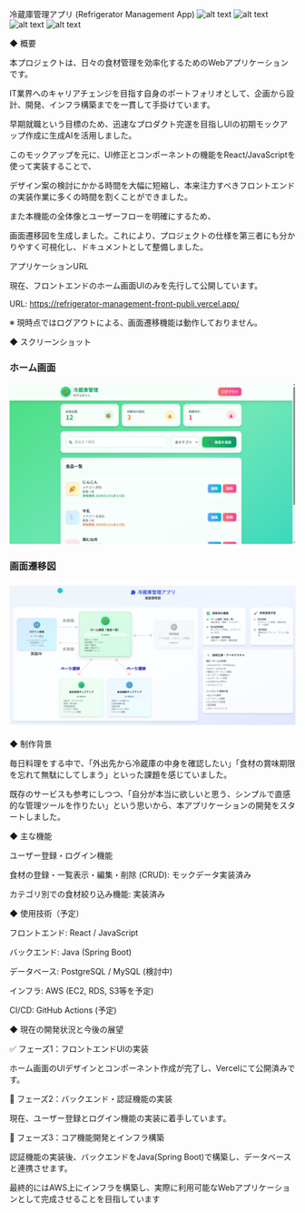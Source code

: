 冷蔵庫管理アプリ (Refrigerator Management App)
![alt text](https://img.shields.io/badge/React-61DAFB?style=for-the-badge&logo=react&logoColor=black)
![alt text](https://img.shields.io/badge/Vercel-000000?style=for-the-badge&logo=vercel&logoColor=white)
![alt text](https://img.shields.io/badge/Java-ED8B00?style=for-the-badge&logo=openjdk&logoColor=white)
![alt text](https://img.shields.io/badge/AWS-232F3E?style=for-the-badge&logo=amazon-aws&logoColor=white)


◆ 概要

本プロジェクトは、日々の食材管理を効率化するためのWebアプリケーションです。

IT業界へのキャリアチェンジを目指す自身のポートフォリオとして、企画から設計、開発、インフラ構築までを一貫して手掛けています。

早期就職という目標のため、迅速なプロダクト完遂を目指しUIの初期モックアップ作成に生成AIを活用しました。

このモックアップを元に、UI修正とコンポーネントの機能をReact/JavaScriptを使って実装することで、

デザイン案の検討にかかる時間を大幅に短縮し、本来注力すべきフロントエンドの実装作業に多くの時間を割くことができました。

また本機能の全体像とユーザーフローを明確にするため、

画面遷移図を生成しました。これにより、プロジェクトの仕様を第三者にも分かりやすく可視化し、ドキュメントとして整備しました。

アプリケーションURL

現在、フロントエンドのホーム画面UIのみを先行して公開しています。

URL: https://refrigerator-management-front-publi.vercel.app/

※ 現時点ではログアウトによる、画面遷移機能は動作しておりません。



◆ スクリーンショット                                                                                                                
                                                                                                                                    
### ホーム画面                                                                                                                      
![ホーム画面](docs/images/ホームイメージ.png)                                                                                            
                                                                                                                                    
### 画面遷移図                                                                                                                      
![画面遷移図](docs/images/画面遷移図.png) 



◆ 制作背景

毎日料理をする中で、「外出先から冷蔵庫の中身を確認したい」「食材の賞味期限を忘れて無駄にしてしまう」といった課題を感じていました。

既存のサービスも参考にしつつ、「自分が本当に欲しいと思う、シンプルで直感的な管理ツールを作りたい」という思いから、本アプリケーションの開発をスタートしました。



◆ 主な機能

ユーザー登録・ログイン機能

食材の登録・一覧表示・編集・削除 (CRUD): モックデータ実装済み

カテゴリ別での食材絞り込み機能: 実装済み



◆ 使用技術（予定）

フロントエンド: React / JavaScript

バックエンド: Java (Spring Boot)

データベース: PostgreSQL / MySQL (検討中)

インフラ: AWS (EC2, RDS, S3等を予定)

CI/CD: GitHub Actions (予定)



◆ 現在の開発状況と今後の展望

✅ フェーズ1：フロントエンドUIの実装

ホーム画面のUIデザインとコンポーネント作成が完了し、Vercelにて公開済みです。

🚧 フェーズ2：バックエンド・認証機能の実装

現在、ユーザー登録とログイン機能の実装に着手しています。

🚀 フェーズ3：コア機能開発とインフラ構築

認証機能の実装後、バックエンドをJava(Spring Boot)で構築し、データベースと連携させます。

最終的にはAWS上にインフラを構築し、実際に利用可能なWebアプリケーションとして完成させることを目指しています
